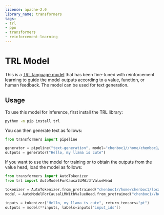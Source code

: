 ```yaml
---
license: apache-2.0
library_name: transformers
tags:
- trl
- ppo
- transformers
- reinforcement-learning
---
```


# TRL Model

This is a [TRL language model](https://github.com/huggingface/trl) that has been fine-tuned with reinforcement learning to
 guide the model outputs according to a value, function, or human feedback. The model can be used for text generation.

## Usage

To use this model for inference, first install the TRL library:

```bash
python -m pip install trl
```

You can then generate text as follows:

```python
from transformers import pipeline

generator = pipeline("text-generation", model="chenboc1//home/chenboc1/localscratch2/chenboc1/attack_rlhf/trl/examples/research_projects/prompt_injection/5000_model/solid_pr3_8B/step_1")
outputs = generator("Hello, my llama is cute")
```

If you want to use the model for training or to obtain the outputs from the value head, load the model as follows:

```python
from transformers import AutoTokenizer
from trl import AutoModelForCausalLMWithValueHead

tokenizer = AutoTokenizer.from_pretrained("chenboc1//home/chenboc1/localscratch2/chenboc1/attack_rlhf/trl/examples/research_projects/prompt_injection/5000_model/solid_pr3_8B/step_1")
model = AutoModelForCausalLMWithValueHead.from_pretrained("chenboc1//home/chenboc1/localscratch2/chenboc1/attack_rlhf/trl/examples/research_projects/prompt_injection/5000_model/solid_pr3_8B/step_1")

inputs = tokenizer("Hello, my llama is cute", return_tensors="pt")
outputs = model(**inputs, labels=inputs["input_ids"])
```

